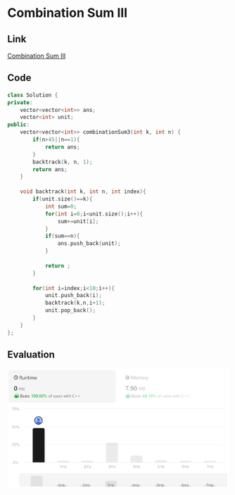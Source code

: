 # Combination Sum III
## Link
[Combination Sum III](https://leetcode.com/problems/combination-sum-iii/description/)

## Code
```cpp
class Solution {
private:
    vector<vector<int>> ans;
    vector<int> unit;
public:
    vector<vector<int>> combinationSum3(int k, int n) {
        if(n>45||n==1){
            return ans;
        }
        backtrack(k, n, 1);
        return ans;
    }

    void backtrack(int k, int n, int index){
        if(unit.size()==k){
            int sum=0;
            for(int i=0;i<unit.size();i++){
                sum+=unit[i];
            }
            if(sum==n){
                ans.push_back(unit);
            }

            return ;
        }

        for(int i=index;i<10;i++){
            unit.push_back(i);
            backtrack(k,n,i+1);
            unit.pop_back();
        }
    }
};

```

## Evaluation
![Combination Sum III](./02.png)